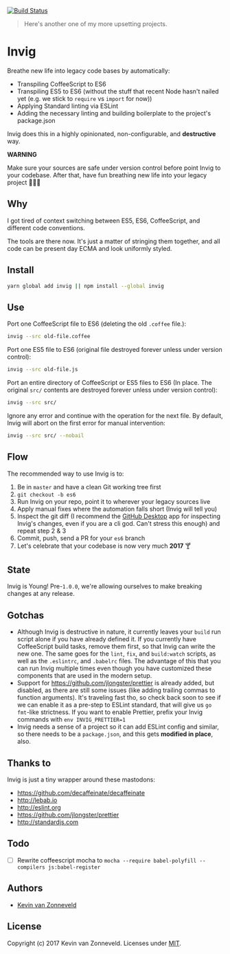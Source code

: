 [![Build Status](https://travis-ci.org/kvz/invig.svg?branch=master)](https://travis-ci.org/kvz/invig)

> Here's another one of my more upsetting projects. 

# Invig

Breathe new life into legacy code bases by automatically:

 - Transpiling CoffeeScript to ES6
 - Transpiling ES5 to ES6 (without the stuff that recent Node hasn't nailed yet (e.g. we stick to `require` vs `import` for now))
 - Applying Standard linting via ESLint
 - Adding the necessary linting and building boilerplate to the project's package.json
 
Invig does this in a highly opinionated, non-configurable, and **destructive** way. 

**WARNING**

Make sure your sources are safe under version control before point Invig to your codebase. 
After that, have fun breathing new life into your legacy project 🤗💨🌿 

## Why

I got tired of context switching between ES5, ES6, CoffeeScript, and different code conventions.

The tools are there now. It's just a matter of stringing them together, and all code can be present day ECMA and look uniformly styled.

## Install

```bash
yarn global add invig || npm install --global invig
```

## Use

Port one CoffeeScript file to ES6 (deleting the old `.coffee` file.):

```bash
invig --src old-file.coffee
```

Port one ES5 file to ES6 (original file destroyed forever unless under version control):

```bash
invig --src old-file.js
```

Port an entire directory of CoffeeScript or ES5 files to ES6 (In place. The original `src/` contents are destroyed forever unless under version control):

```bash
invig --src src/
```

Ignore any error and continue with the operation for the next file. By default, Invig will abort on the first error for manual intervention:

```bash
invig --src src/ --nobail
```

## Flow 

The recommended way to use Invig is to:

1. Be in `master` and have a clean Git working tree first
1. `git checkout -b es6`
2. Run Invig on your repo, point it to wherever your legacy sources live
3. Apply manual fixes where the automation falls short (Invig will tell you)
4. Inspect the git diff (I recommend the [GitHub Desktop](https://desktop.github.com) app for inspecting Invig's changes, even if you are a cli god. Can't stress this enough) and repeat step 2 & 3
5. Commit, push, send a PR for your `es6` branch
6. Let's celebrate that your codebase is now very much **2017** 🍸

## State

Invig is Young! Pre-`1.0.0`, we're allowing ourselves to make breaking changes at any release.

## Gotchas

- Although Invig is destructive in nature, it currently leaves your `build` run script alone if you have already defined it. If you currently have
CoffeeScript build tasks, remove them first, so that Invig can write the new one. 
The same goes for the `lint`, `fix`, and `build:watch` scripts, as well as the `.eslintrc`, and `.babelrc` files. The advantage of this that you 
can run Invig multiple times even though you have customized these components that are used in the modern setup.
- Support for <https://github.com/jlongster/prettier> is already added, but disabled, as there are still some issues (like adding trailing commas to function arguments). It's traveling fast tho, so check back soon to see if we can enable it as a pre-step to ESLint standard, that will give us `go fmt`-like strictness. If you want to enable Prettier, prefix your Invig commands with `env INVIG_PRETTIER=1 `
- Invig needs a sense of a project so it can add ESLint config and similar, so there needs to be a `package.json`, and this gets **modified in place**, also.

## Thanks to

Invig is just a tiny wrapper around these mastodons:

- <https://github.com/decaffeinate/decaffeinate>
- <http://lebab.io>
- <http://eslint.org>
- <https://github.com/jlongster/prettier>
- <http://standardjs.com>

## Todo

- [ ] Rewrite coffeescript mocha to `mocha --require babel-polyfill --compilers js:babel-register`

## Authors

- [Kevin van Zonneveld](https://transloadit.com/about/#kevin)

## License

Copyright (c) 2017 Kevin van Zonneveld. Licenses under [MIT](LICENSE).

